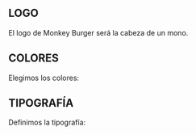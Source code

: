 ## LOGO
El logo de Monkey Burger será la cabeza de un mono.

## COLORES
Elegimos los colores: 

## TIPOGRAFÍA
Definimos la tipografía:
